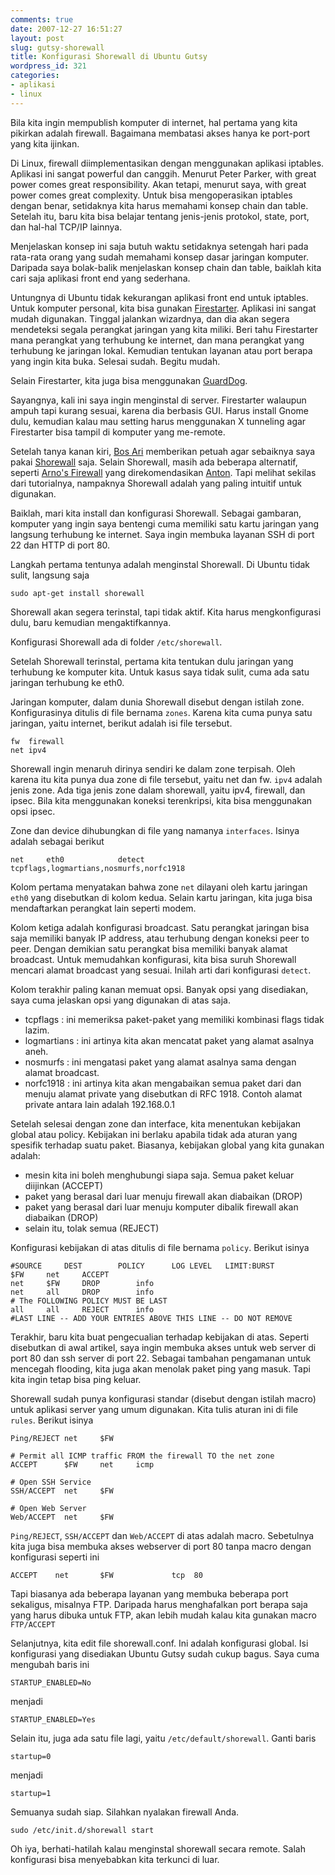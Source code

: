```yaml
---
comments: true
date: 2007-12-27 16:51:27
layout: post
slug: gutsy-shorewall
title: Konfigurasi Shorewall di Ubuntu Gutsy
wordpress_id: 321
categories:
- aplikasi
- linux
---
```


Bila kita ingin mempublish komputer di internet, hal pertama yang kita pikirkan adalah firewall. Bagaimana membatasi akses hanya ke port-port yang kita ijinkan. 

Di Linux, firewall diimplementasikan dengan menggunakan aplikasi iptables. Aplikasi ini sangat powerful dan canggih. Menurut Peter Parker, with great power comes great responsibility. Akan tetapi, menurut saya, with great power comes great complexity. Untuk bisa mengoperasikan iptables dengan benar, setidaknya kita harus memahami konsep chain dan table. Setelah itu, baru kita bisa belajar tentang jenis-jenis protokol, state, port, dan hal-hal TCP/IP lainnya. 

Menjelaskan konsep ini saja butuh waktu setidaknya setengah hari pada rata-rata orang yang sudah memahami konsep dasar jaringan komputer. Daripada saya bolak-balik menjelaskan konsep chain dan table, baiklah kita cari saja aplikasi front end yang sederhana. 

Untungnya di Ubuntu tidak kekurangan aplikasi front end untuk iptables. Untuk komputer personal, kita bisa gunakan [Firestarter](http://www.fs-security.com/). Aplikasi ini sangat mudah digunakan. Tinggal jalankan wizardnya, dan dia akan segera mendeteksi segala perangkat jaringan yang kita miliki. Beri tahu Firestarter mana perangkat yang terhubung ke internet, dan mana perangkat yang terhubung ke jaringan lokal. Kemudian tentukan layanan atau port berapa yang ingin kita buka. Selesai sudah. Begitu mudah.

Selain Firestarter, kita juga bisa menggunakan [GuardDog](http://www.simonzone.com/software/guarddog/).

Sayangnya, kali ini saya ingin menginstal di server. Firestarter walaupun ampuh tapi kurang sesuai, karena dia berbasis GUI. Harus install Gnome dulu, kemudian kalau mau setting harus menggunakan X tunneling agar Firestarter bisa tampil di komputer yang me-remote. 

Setelah tanya kanan kiri, [Bos Ari](http://linux2.arinet.org) memberikan petuah agar sebaiknya saya pakai [Shorewall](http://www.shorewall.net/) saja. Selain Shorewall, masih ada beberapa alternatif, seperti [Arno's Firewall](http://rocky.molphys.leidenuniv.nl/) yang direkomendasikan [Anton](http://www.antonraharja.web.id). Tapi melihat sekilas dari tutorialnya, nampaknya Shorewall adalah yang paling intuitif untuk digunakan. 

Baiklah, mari kita install dan konfigurasi Shorewall. Sebagai gambaran, komputer yang ingin saya bentengi cuma memiliki satu kartu jaringan yang langsung terhubung ke internet. Saya ingin membuka layanan SSH di port 22 dan HTTP di port 80. 


Langkah pertama tentunya adalah menginstal Shorewall. Di Ubuntu tidak sulit, langsung saja


``` 
sudo apt-get install shorewall 
```



Shorewall akan segera terinstal, tapi tidak aktif. Kita harus mengkonfigurasi dulu, baru kemudian mengaktifkannya.

Konfigurasi Shorewall ada di folder `/etc/shorewall`. 

Setelah Shorewall terinstal, pertama kita tentukan dulu jaringan yang terhubung ke komputer kita. Untuk kasus saya tidak sulit, cuma ada satu jaringan terhubung ke eth0. 

Jaringan komputer, dalam dunia Shorewall disebut dengan istilah zone. Konfigurasinya ditulis di file bernama `zones`. Karena kita cuma punya satu jaringan, yaitu internet, berikut adalah isi file tersebut. 

    
```
fw	firewall
net	ipv4
```



Shorewall ingin menaruh dirinya sendiri ke dalam zone terpisah. Oleh karena itu kita punya dua zone di file tersebut, yaitu net dan fw. `ipv4` adalah jenis zone. Ada tiga jenis zone dalam shorewall, yaitu ipv4, firewall, dan ipsec. Bila kita menggunakan koneksi terenkripsi, kita bisa menggunakan opsi ipsec. 

Zone dan device dihubungkan di file yang namanya `interfaces`. Isinya adalah sebagai berikut


    
```
net     eth0            detect          tcpflags,logmartians,nosmurfs,norfc1918
```



Kolom pertama menyatakan bahwa zone `net` dilayani oleh kartu jaringan `eth0` yang disebutkan di kolom kedua. Selain kartu jaringan, kita juga bisa mendaftarkan perangkat lain seperti modem. 

Kolom ketiga adalah konfigurasi broadcast. Satu perangkat jaringan bisa saja memiliki banyak IP address, atau terhubung dengan koneksi peer to peer. Dengan demikian satu perangkat bisa memiliki banyak alamat broadcast. Untuk memudahkan konfigurasi, kita bisa suruh Shorewall mencari alamat broadcast yang sesuai. Inilah arti dari konfigurasi `detect`.

Kolom terakhir paling kanan memuat opsi. Banyak opsi yang disediakan, saya cuma jelaskan opsi yang digunakan di atas saja. 

  * tcpflags : ini memeriksa paket-paket yang memiliki kombinasi flags tidak lazim.
  * logmartians : ini artinya kita akan mencatat paket yang alamat asalnya aneh.
  * nosmurfs : ini mengatasi paket yang alamat asalnya sama dengan alamat broadcast.
  * norfc1918 : ini artinya kita akan mengabaikan semua paket dari dan menuju alamat private yang disebutkan di RFC 1918. Contoh alamat private antara lain adalah 192.168.0.1

Setelah selesai dengan zone dan interface, kita menentukan kebijakan global atau policy. Kebijakan ini berlaku apabila tidak ada aturan yang spesifik terhadap suatu paket. Biasanya, kebijakan global yang kita gunakan adalah: 

  * mesin kita ini boleh menghubungi siapa saja. Semua paket keluar diijinkan (ACCEPT)
  * paket yang berasal dari luar menuju firewall akan diabaikan (DROP)
  * paket yang berasal dari luar menuju komputer dibalik firewall akan diabaikan (DROP)
  * selain itu, tolak semua (REJECT)

Konfigurasi kebijakan di atas ditulis di file bernama `policy`. Berikut isinya

    
```
#SOURCE		DEST		POLICY		LOG LEVEL	LIMIT:BURST
$FW		net		ACCEPT
net		$FW		DROP		info
net		all		DROP		info
# The FOLLOWING POLICY MUST BE LAST
all		all		REJECT		info
#LAST LINE -- ADD YOUR ENTRIES ABOVE THIS LINE -- DO NOT REMOVE
```



Terakhir, baru kita buat pengecualian terhadap kebijakan di atas. Seperti disebutkan di awal artikel, saya ingin membuka akses untuk web server di port 80 dan ssh server di port 22. Sebagai tambahan pengamanan untuk mencegah flooding, kita juga akan menolak paket ping yang masuk. Tapi kita ingin tetap bisa ping keluar.

Shorewall sudah punya konfigurasi standar (disebut dengan istilah macro) untuk aplikasi server yang umum digunakan. Kita tulis aturan ini di file `rules`. Berikut isinya


    
```
Ping/REJECT	net		$FW

# Permit all ICMP traffic FROM the firewall TO the net zone
ACCEPT		$FW		net		icmp

# Open SSH Service
SSH/ACCEPT	net		$FW

# Open Web Server
Web/ACCEPT	net		$FW
```



`Ping/REJECT`, `SSH/ACCEPT` dan `Web/ACCEPT` di atas adalah macro. Sebetulnya kita juga bisa membuka akses webserver di port 80 tanpa macro dengan konfigurasi seperti ini


    
```
ACCEPT    net       $FW             tcp  80
```



Tapi biasanya ada beberapa layanan yang membuka beberapa port sekaligus, misalnya FTP. Daripada harus menghafalkan port berapa saja yang harus dibuka untuk FTP, akan lebih mudah kalau kita gunakan macro `FTP/ACCEPT`

Selanjutnya, kita edit file shorewall.conf. Ini adalah konfigurasi global. Isi konfigurasi yang disediakan Ubuntu Gutsy sudah cukup bagus. Saya cuma mengubah baris ini

`STARTUP_ENABLED=No`

menjadi 

`STARTUP_ENABLED=Yes`

Selain itu, juga ada satu file lagi, yaitu `/etc/default/shorewall`. Ganti baris

`startup=0`

menjadi

`startup=1`

Semuanya sudah siap. Silahkan nyalakan firewall Anda.


    
```
sudo /etc/init.d/shorewall start
```



Oh iya, berhati-hatilah kalau menginstal shorewall secara remote. Salah konfigurasi bisa menyebabkan kita terkunci di luar. 
